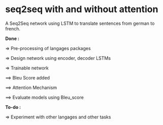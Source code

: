 # seq2seq with and without attention

A Seq2Seq network using LSTM to translate sentences from german to french.

**Done :**

=> Pre-processing of langages packages

=> Design network using encoder, decoder LSTMs

=> Trainable network

==> Bleu Score added

==> Attention Mechanism

==> Evaluate models using Bleu_score

**To-do :**

=> Experiment with other langages and other tasks
